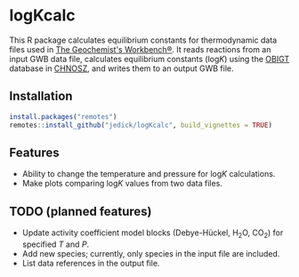 # logKcalc

This R package calculates equilibrium constants for thermodynamic data files used in [The Geochemist's Workbench®](https://www.gwb.com).
It reads reactions from an input GWB data file, calculates equilibrium constants (log*K*) using the [OBIGT](http://chnosz.net/vignettes/obigt.html) database in [CHNOSZ](http://chnosz.net), and writes them to an output GWB file.

## Installation

```R
install.packages("remotes")
remotes::install_github("jedick/logKcalc", build_vignettes = TRUE)
```

## Features

  * Ability to change the temperature and pressure for log*K* calculations.
  * Make plots comparing log*K* values from two data files.

## TODO (planned features)

  * Update activity coefficient model blocks (Debye-Hückel, H<sub>2</sub>O, CO<sub>2</sub>) for specified *T* and *P*.
  * Add new species; currently, only species in the input file are included.
  * List data references in the output file.
